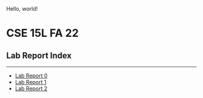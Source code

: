 Hello, world!

# CSE 15L FA 22
## Lab Report Index
---
* [Lab Report 0](https://dorsadanesh.github.io/cse15l-lab-reports/lab-report-1-week-0.html)
* [Lab Report 1](https://dorsadanesh.github.io/cse15l-lab-reports/lab-report-1-week-1.html)
* [Lab Report 2](https://dorsadanesh.github.io/cse15l-lab-reports/lab-report-2-week-3.html)

